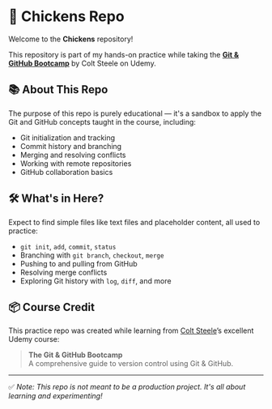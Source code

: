 # 🐔 Chickens Repo

Welcome to the **Chickens** repository!  

This repository is part of my hands-on practice while taking the [**Git & GitHub Bootcamp**](https://www.udemy.com/course/git-and-github-bootcamp/) by Colt Steele on Udemy.

## 📚 About This Repo

The purpose of this repo is purely educational — it's a sandbox to apply the Git and GitHub concepts taught in the course, including:

- Git initialization and tracking
- Commit history and branching
- Merging and resolving conflicts
- Working with remote repositories
- GitHub collaboration basics

## 🛠️ What's in Here?

Expect to find simple files like text files and placeholder content, all used to practice:

- `git init`, `add`, `commit`, `status`
- Branching with `git branch`, `checkout`, `merge`
- Pushing to and pulling from GitHub
- Resolving merge conflicts
- Exploring Git history with `log`, `diff`, and more

## 📦 Course Credit

This practice repo was created while learning from [Colt Steele](https://www.udemy.com/user/coltsteele/)’s excellent Udemy course:

> **The Git & GitHub Bootcamp**  
> A comprehensive guide to version control using Git & GitHub.

---

✅ *Note: This repo is not meant to be a production project. It's all about learning and experimenting!*
